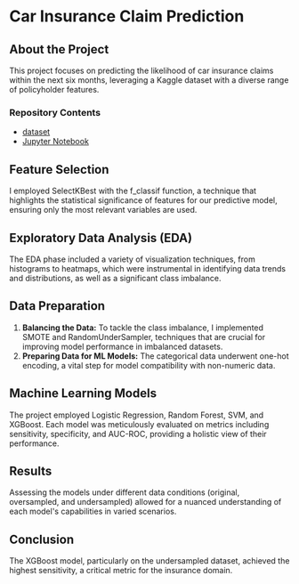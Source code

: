 # Car Insurance Claim Prediction

## About the Project
This project focuses on predicting the likelihood of car insurance claims within the next six months, leveraging a Kaggle dataset with a diverse range of policyholder features. 

### Repository Contents
- [dataset](car_insurance_dataset.csv)
- [Jupyter Notebook](car_insurance_claim_classifier.ipynb)
  
## Feature Selection
I employed SelectKBest with the f_classif function, a technique that highlights the statistical significance of features for our predictive model, ensuring only the most relevant variables are used.

## Exploratory Data Analysis (EDA)
The EDA phase included a variety of visualization techniques, from histograms to heatmaps, which were instrumental in identifying data trends and distributions, as well as a significant class imbalance.

## Data Preparation
1. **Balancing the Data:** To tackle the class imbalance, I implemented SMOTE and RandomUnderSampler, techniques that are crucial for improving model performance in imbalanced datasets.
2. **Preparing Data for ML Models:** The categorical data underwent one-hot encoding, a vital step for model compatibility with non-numeric data.

## Machine Learning Models
The project employed Logistic Regression, Random Forest, SVM, and XGBoost. Each model was meticulously evaluated on metrics including sensitivity, specificity, and AUC-ROC, providing a holistic view of their performance.

## Results
Assessing the models under different data conditions (original, oversampled, and undersampled) allowed for a nuanced understanding of each model's capabilities in varied scenarios.

## Conclusion
The XGBoost model, particularly on the undersampled dataset, achieved the highest sensitivity, a critical metric for the insurance domain.
